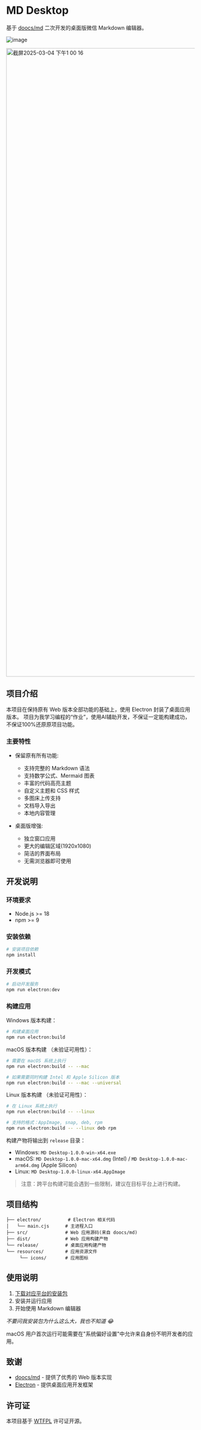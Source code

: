 # MD Desktop

基于 [doocs/md](https://github.com/doocs/md) 二次开发的桌面版微信 Markdown 编辑器。

![image](https://github.com/user-attachments/assets/684d128d-d49c-4b70-8127-6590f3047796)

<img width="1680" alt="截屏2025-03-04 下午1 00 16" src="https://github.com/user-attachments/assets/7eb70a43-185d-4891-a05d-de930ed9fee5" />


## 项目介绍

本项目在保持原有 Web 版本全部功能的基础上，使用 Electron 封装了桌面应用版本。
项目为我学习编程的“作业”，使用AI辅助开发，不保证一定能构建成功，不保证100%还原原项目功能。

### 主要特性

- 保留原有所有功能:
  - 支持完整的 Markdown 语法
  - 支持数学公式、Mermaid 图表
  - 丰富的代码高亮主题
  - 自定义主题和 CSS 样式
  - 多图床上传支持
  - 文档导入导出
  - 本地内容管理

- 桌面版增强:
  - 独立窗口应用
  - 更大的编辑区域(1920x1080)
  - 简洁的界面布局
  - 无需浏览器即可使用

## 开发说明

### 环境要求

- Node.js >= 18
- npm >= 9

### 安装依赖

```bash
# 安装项目依赖
npm install
```

### 开发模式

```bash
# 启动开发服务
npm run electron:dev
```

### 构建应用

Windows 版本构建：
```bash
# 构建桌面应用
npm run electron:build
```

macOS 版本构建 （未验证可用性）：
```bash
# 需要在 macOS 系统上执行
npm run electron:build -- --mac

# 如果需要同时构建 Intel 和 Apple Silicon 版本
npm run electron:build -- --mac --universal
```

Linux 版本构建 （未验证可用性）：
```bash
# 在 Linux 系统上执行
npm run electron:build -- --linux

# 支持的格式：AppImage, snap, deb, rpm
npm run electron:build -- --linux deb rpm
```

构建产物将输出到 `release` 目录：
- Windows: `MD Desktop-1.0.0-win-x64.exe`
- macOS: `MD Desktop-1.0.0-mac-x64.dmg` (Intel) / `MD Desktop-1.0.0-mac-arm64.dmg` (Apple Silicon)
- Linux: `MD Desktop-1.0.0-linux-x64.AppImage`

> 注意：跨平台构建可能会遇到一些限制，建议在目标平台上进行构建。

## 项目结构

```
├── electron/          # Electron 相关代码
│   └── main.cjs      # 主进程入口
├── src/              # Web 应用源码(来自 doocs/md)
├── dist/             # Web 应用构建产物
└── release/          # 桌面应用构建产物
└── resources/        # 应用资源文件
     └── icons/       # 应用图标
```

## 使用说明

1. [下载对应平台的安装包](https://github.com/SoKeiKei/MDDesktop/releases/tag/v1.0.0) 
2. 安装并运行应用
3. 开始使用 Markdown 编辑器

*不要问我安装包为什么这么大，我也不知道 😂*

macOS 用户首次运行可能需要在"系统偏好设置"中允许来自身份不明开发者的应用。

## 致谢

- [doocs/md](https://github.com/doocs/md) - 提供了优秀的 Web 版本实现
- [Electron](https://www.electronjs.org/) - 提供桌面应用开发框架

## 许可证

本项目基于 [WTFPL](LICENSE) 许可证开源。
